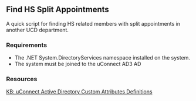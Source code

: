## Find HS Split Appointments

A quick script for finding HS related members with split appointments in another UCD department.

### Requirements

- The .NET System.DirectoryServices namespace installed on the system.
- The system must be joined to the uConnect AD3 AD

### Resources
[KB: uConnect Active Directory Custom Attributes Definitions](https://kb.ucdavis.edu/?id=02304)